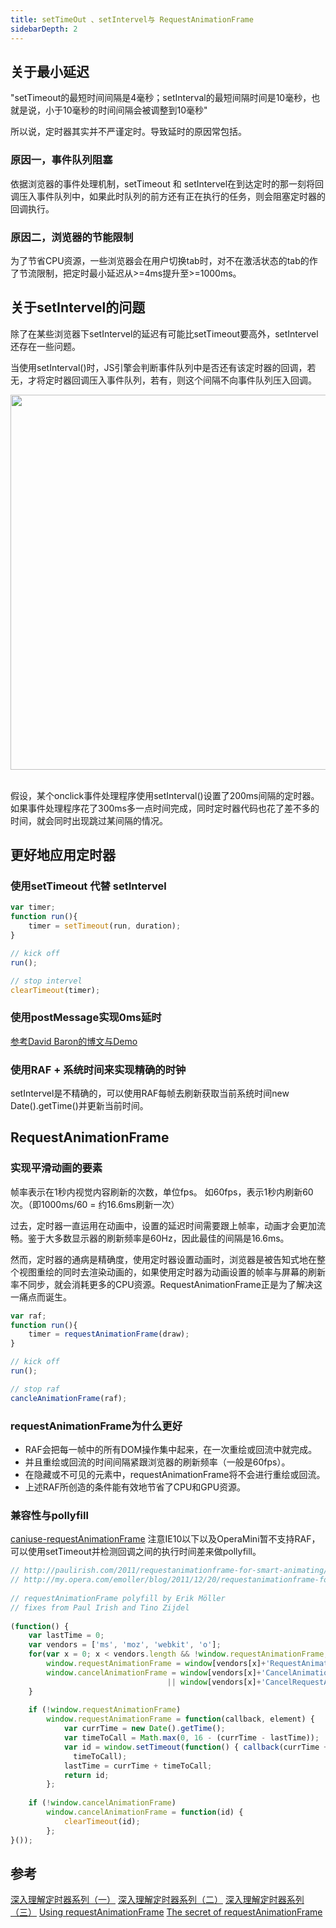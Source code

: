```yaml
---
title: setTimeOut 、setIntervel与 RequestAnimationFrame
sidebarDepth: 2
---
```


## 关于最小延迟
"setTimeout的最短时间间隔是4毫秒；setInterval的最短间隔时间是10毫秒，也就是说，小于10毫秒的时间间隔会被调整到10毫秒"

所以说，定时器其实并不严谨定时。导致延时的原因常包括。

### 原因一，事件队列阻塞
依据浏览器的事件处理机制，setTimeout 和 setIntervel在到达定时的那一刻将回调压入事件队列中，如果此时队列的前方还有正在执行的任务，则会阻塞定时器的回调执行。

### 原因二，浏览器的节能限制
为了节省CPU资源，一些浏览器会在用户切换tab时，对不在激活状态的tab的作了节流限制，把定时最小延迟从>=4ms提升至>=1000ms。

## 关于setIntervel的问题
除了在某些浏览器下setIntervel的延迟有可能比setTimeout要高外，setIntervel还存在一些问题。

当使用setInterval()时，JS引擎会判断事件队列中是否还有该定时器的回调，若无，才将定时器回调压入事件队列，若有，则这个间隔不向事件队列压入回调。

<img src="~@blogImages/i1.jpeg" width="600" style="display: block;"/>
<br/>

假设，某个onclick事件处理程序使用setInterval()设置了200ms间隔的定时器。如果事件处理程序花了300ms多一点时间完成，同时定时器代码也花了差不多的时间，就会同时出现跳过某间隔的情况。

## 更好地应用定时器

### 使用setTimeout 代替 setIntervel
```javascript
var timer;
function run(){
    timer = setTimeout(run, duration);
}

// kick off
run();

// stop intervel
clearTimeout(timer);
```

### 使用postMessage实现0ms延时
[参考David Baron的博文与Demo](https://dbaron.org/log/20100309-faster-timeouts)

### 使用RAF + 系统时间来实现精确的时钟
setIntervel是不精确的，可以使用RAF每帧去刷新获取当前系统时间new Date().getTime()并更新当前时间。

## RequestAnimationFrame
### 实现平滑动画的要素
帧率表示在1秒内视觉内容刷新的次数，单位fps。
如60fps，表示1秒内刷新60次。（即1000ms/60 = 约16.6ms刷新一次）

过去，定时器一直运用在动画中，设置的延迟时间需要跟上帧率，动画才会更加流畅。鉴于大多数显示器的刷新频率是60Hz，因此最佳的间隔是16.6ms。

然而，定时器的通病是精确度，使用定时器设置动画时，浏览器是被告知式地在整个视图重绘的同时去渲染动画的，如果使用定时器为动画设置的帧率与屏幕的刷新率不同步，就会消耗更多的CPU资源。RequestAnimationFrame正是为了解决这一痛点而诞生。

```javascript
var raf;
function run(){
    timer = requestAnimationFrame(draw);
}

// kick off
run();

// stop raf
cancleAnimationFrame(raf);
```

### requestAnimationFrame为什么更好

* RAF会把每一帧中的所有DOM操作集中起来，在一次重绘或回流中就完成。
* 并且重绘或回流的时间间隔紧跟浏览器的刷新频率（一般是60fps）。
* 在隐藏或不可见的元素中，requestAnimationFrame将不会进行重绘或回流。
* 上述RAF所创造的条件能有效地节省了CPU和GPU资源。

### 兼容性与pollyfill
[caniuse-requestAnimationFrame](https://caniuse.com/?search=requestAnimationFrame)
注意IE10以下以及OperaMini暂不支持RAF，可以使用setTimeout并检测回调之间的执行时间差来做pollyfill。
```javascript
// http://paulirish.com/2011/requestanimationframe-for-smart-animating/
// http://my.opera.com/emoller/blog/2011/12/20/requestanimationframe-for-smart-er-animating
 
// requestAnimationFrame polyfill by Erik Möller
// fixes from Paul Irish and Tino Zijdel
 
(function() {
    var lastTime = 0;
    var vendors = ['ms', 'moz', 'webkit', 'o'];
    for(var x = 0; x < vendors.length && !window.requestAnimationFrame; ++x) {
        window.requestAnimationFrame = window[vendors[x]+'RequestAnimationFrame'];
        window.cancelAnimationFrame = window[vendors[x]+'CancelAnimationFrame']
                                   || window[vendors[x]+'CancelRequestAnimationFrame'];
    }
 
    if (!window.requestAnimationFrame)
        window.requestAnimationFrame = function(callback, element) {
            var currTime = new Date().getTime();
            var timeToCall = Math.max(0, 16 - (currTime - lastTime));
            var id = window.setTimeout(function() { callback(currTime + timeToCall); },
              timeToCall);
            lastTime = currTime + timeToCall;
            return id;
        };
 
    if (!window.cancelAnimationFrame)
        window.cancelAnimationFrame = function(id) {
            clearTimeout(id);
        };
}());
```


## 参考
[深入理解定时器系列（一）](https://www.cnblogs.com/xiaohuochai/p/5773183.html)
[深入理解定时器系列（二）](https://www.cnblogs.com/xiaohuochai/p/5777186.html)
[深入理解定时器系列（三）](https://www.cnblogs.com/xiaohuochai/p/5777757.html)
[Using requestAnimationFrame](https://css-tricks.com/using-requestanimationframe/)
[The secret of requestAnimationFrame](http://creativejs.com/resources/requestanimationframe/)